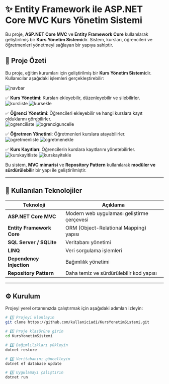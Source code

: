 # ✨ Entity Framework ile ASP.NET Core MVC Kurs Yönetim Sistemi

Bu proje, **ASP.NET Core MVC** ve **Entity Framework Core** kullanılarak geliştirilmiş bir **Kurs Yönetim Sistemi**dir. Sistem, kursları, öğrencileri ve öğretmenleri yönetmeyi sağlayan bir yapıya sahiptir.

## 📌 Proje Özeti

Bu proje, eğitim kurumları için geliştirilmiş bir **Kurs Yönetim Sistemi**dir. Kullanıcılar aşağıdaki işlemleri gerçekleştirebilir:

![navbar](https://github.com/user-attachments/assets/88ee44eb-819f-4e30-8133-8046df3a7573)

✅ **Kurs Yönetimi**: Kursları ekleyebilir, düzenleyebilir ve silebilirler.  
![kursliste](https://github.com/user-attachments/assets/31dae09a-afec-4947-9a01-ff26ad913741)
![kursekle](https://github.com/user-attachments/assets/38e0c5b4-04ee-444c-ba0b-45e01b2d5d5a)

✅ **Öğrenci Yönetimi**: Öğrencileri ekleyebilir ve hangi kurslara kayıt olduklarını görebilirler.  
![ogrenciliste](https://github.com/user-attachments/assets/7e5eed69-87af-4a55-8102-51857a4d3136)
![ogrenciguncelle](https://github.com/user-attachments/assets/f40d583a-f24c-4a4b-ac7a-156213a506dd)

✅ **Öğretmen Yönetimi**: Öğretmenleri kurslara atayabilirler.  
![ogretmenliste](https://github.com/user-attachments/assets/ec61091f-411c-4695-846c-d6a482feaa46)
![ogretmenekle](https://github.com/user-attachments/assets/fe41cb20-937d-4407-8cae-42c45d589cdd)

✅ **Kurs Kayıtları**: Öğrencilerin kurslara kayıtlarını yönetebilirler.  
![kurskayitliste](https://github.com/user-attachments/assets/ca1b4406-21d3-4df3-8f96-4a08cab0af48)
![kurskayitekle](https://github.com/user-attachments/assets/f56bdbe3-d16f-404f-8b94-b33a14c0fb6c)

Bu sistem, **MVC mimarisi** ve **Repository Pattern** kullanılarak **modüler ve sürdürülebilir** bir yapı ile geliştirilmiştir.

---

## 🔧 Kullanılan Teknolojiler

| Teknoloji | Açıklama |
|-----------|---------|
| **ASP.NET Core MVC** | Modern web uygulaması geliştirme çerçevesi |
| **Entity Framework Core** | ORM (Object-Relational Mapping) yapısı |
| **SQL Server / SQLite** | Veritabanı yönetimi |
| **LINQ** | Veri sorgulama işlemleri |
| **Dependency Injection** | Bağımlılık yönetimi |
| **Repository Pattern** | Daha temiz ve sürdürülebilir kod yapısı |

---

## ⚙️ Kurulum

Projeyi yerel ortamınızda çalıştırmak için aşağıdaki adımları izleyin:

```sh
# 1️⃣ Projeyi klonlayın
git clone https://github.com/kullaniciadi/KursYonetimSistemi.git

# 2️⃣ Proje klasörüne girin
cd KursYonetimSistemi

# 3️⃣ Bağımlılıkları yükleyin
dotnet restore

# 4️⃣ Veritabanını güncelleyin
dotnet ef database update

# 5️⃣ Uygulamayı çalıştırın
dotnet run
